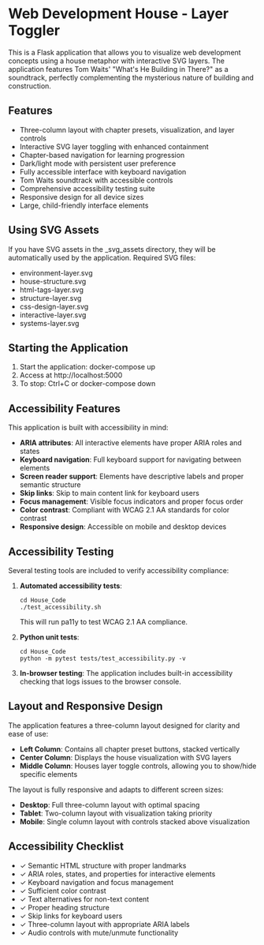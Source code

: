 # Web Development House - Layer Toggler

This is a Flask application that allows you to visualize web development concepts using a house metaphor with interactive SVG layers. The application features Tom Waits' "What's He Building in There?" as a soundtrack, perfectly complementing the mysterious nature of building and construction.

## Features

- Three-column layout with chapter presets, visualization, and layer controls
- Interactive SVG layer toggling with enhanced containment
- Chapter-based navigation for learning progression
- Dark/light mode with persistent user preference
- Fully accessible interface with keyboard navigation
- Tom Waits soundtrack with accessible controls
- Comprehensive accessibility testing suite
- Responsive design for all device sizes
- Large, child-friendly interface elements

## Using SVG Assets

If you have SVG assets in the _svg_assets directory, they will be automatically used by the application.
Required SVG files:
- environment-layer.svg
- house-structure.svg
- html-tags-layer.svg
- structure-layer.svg
- css-design-layer.svg
- interactive-layer.svg
- systems-layer.svg

## Starting the Application

1. Start the application: docker-compose up
2. Access at http://localhost:5000
3. To stop: Ctrl+C or docker-compose down

## Accessibility Features

This application is built with accessibility in mind:

- **ARIA attributes**: All interactive elements have proper ARIA roles and states
- **Keyboard navigation**: Full keyboard support for navigating between elements
- **Screen reader support**: Elements have descriptive labels and proper semantic structure
- **Skip links**: Skip to main content link for keyboard users
- **Focus management**: Visible focus indicators and proper focus order
- **Color contrast**: Compliant with WCAG 2.1 AA standards for color contrast
- **Responsive design**: Accessible on mobile and desktop devices

## Accessibility Testing

Several testing tools are included to verify accessibility compliance:

1. **Automated accessibility tests**:
   ```
   cd House_Code
   ./test_accessibility.sh
   ```
   This will run pa11y to test WCAG 2.1 AA compliance.

2. **Python unit tests**:
   ```
   cd House_Code
   python -m pytest tests/test_accessibility.py -v
   ```
   
3. **In-browser testing**:
   The application includes built-in accessibility checking that logs issues to the browser console.

## Layout and Responsive Design

The application features a three-column layout designed for clarity and ease of use:

- **Left Column**: Contains all chapter preset buttons, stacked vertically
- **Center Column**: Displays the house visualization with SVG layers
- **Middle Column**: Houses layer toggle controls, allowing you to show/hide specific elements

The layout is fully responsive and adapts to different screen sizes:
- **Desktop**: Full three-column layout with optimal spacing
- **Tablet**: Two-column layout with visualization taking priority
- **Mobile**: Single column layout with controls stacked above visualization

## Accessibility Checklist

- ✓ Semantic HTML structure with proper landmarks
- ✓ ARIA roles, states, and properties for interactive elements
- ✓ Keyboard navigation and focus management
- ✓ Sufficient color contrast
- ✓ Text alternatives for non-text content
- ✓ Proper heading structure
- ✓ Skip links for keyboard users
- ✓ Three-column layout with appropriate ARIA labels
- ✓ Audio controls with mute/unmute functionality
